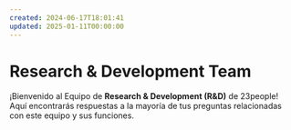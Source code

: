 ```yaml
---
created: 2024-06-17T18:01:41
updated: 2025-01-11T00:00:00
---
```


# Research & Development Team

¡Bienvenido al Equipo de **Research & Development (R&D)** de 23people! Aquí encontrarás respuestas a la mayoría de tus preguntas relacionadas con este equipo y sus funciones.
